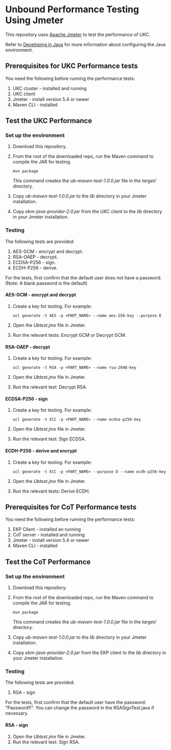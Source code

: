 # Unbound Performance Testing Using Jmeter

This repository uses [Apache Jmeter](https://jmeter.apache.org/) to test the performance of UKC.

Refer to [Developing in Java](https://www.unboundtech.com/docs/UKC/UKC_Developers_Guide/HTML/Content/Products/UKC-EKM/UKC_Developers_Guide/DevelopingInJava/Developing_in_Java.htm) for more information about configuring the Java environment.

## Prerequisites for UKC Performance tests

You need the following before running the performance tests:
1. UKC cluster - installed and running
1. UKC client
1. Jmeter - install version 5.4 or newer
1. Maven CLI - installed

## Test the UKC Performance

### Set up the environment

1. Download this repository.
1. From the root of the downloaded repo, run the Maven command to compile the JAR for testing.

    `mvn package`
	
    This command creates the *ub-maven-test-1.0.0.jar* file in the *target/* directory.
1. Copy *ub-maven-test-1.0.0.jar* to the *lib* directory in your Jmeter installation.
1. Copy *ekm-java-provider-2.0.jar* from the UKC client to the *lib* directory in your Jmeter installation.

### Testing

The following tests are provided:
1. AES-GCM - encrypt and decrypt.
2. RSA-OAEP - decrypt.
3. ECDSA-P256 - sign.
4. ECDH-P256 - derive.

For the tests, first confirm that the default user does not have a password. (Note: A blank password is the default)

#### AES-GCM - encrypt and decrypt
1. Create a key for testing. For example:

    `ucl generate -t AES -p <PART_NAME> --name aes-256-key --purpose E`
1. Open the *Ubtest.jmx* file in Jmeter.
1. Run the relevant tests: Encrypt GCM or Decrypt GCM.

#### RSA-OAEP - decrypt
1. Create a key for testing. For example:

    `ucl generate -t RSA -p <PART_NAME> --name rsa-2048-key`
1. Open the *Ubtest.jmx* file in Jmeter.
1. Run the relevant test: Decrypt RSA.

#### ECDSA-P256 - sign
1. Create a key for testing. For example:

    `ucl generate -t ECC -p <PART_NAME> --name ecdsa-p256-key`
1. Open the *Ubtest.jmx* file in Jmeter.
1. Run the relevant test: Sign ECDSA.

#### ECDH-P256 - derive and encrypt
1. Create a key for testing. For example:

    `ucl generate -t ECC -p <PART_NAME> --purpose D --name ecdh-p256-key`
1. Open the *Ubtest.jmx* file in Jmeter.
1. Run the relevant tests: Derive ECDH.

## Prerequisites for CoT Performance tests

You need the following before running the performance tests:
1. EKP Client - installed an running
1. CoT server - installed and running
1. Jmeter - install version 5.4 or newer
1. Maven CLI - installed

## Test the CoT Performance

### Set up the environment

1. Download this repository.
1. From the root of the downloaded repo, run the Maven command to compile the JAR for testing.

    `mvn package`
	
    This command creates the *ub-maven-test-1.0.0.jar* file in the *target/* directory.
1. Copy *ub-maven-test-1.0.0.jar* to the *lib* directory in your Jmeter installation.
1. Copy *ekm-java-provider-2.0.jar* from the EKP client to the *lib* directory in your Jmeter installation.

### Testing

The following tests are provided:
1. RSA - sign

For the tests, first confirm that the default user have the password: "Password1!".
You can change the password in the RSASignTest.java if necessary.

#### RSA - sign
1. Open the *Ubtest.jmx* file in Jmeter.
1. Run the relevant test: Sign RSA.

